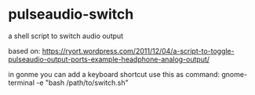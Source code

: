 # pulseaudio-switch
a shell script to switch audio output

based on: 
https://ryort.wordpress.com/2011/12/04/a-script-to-toggle-pulseaudio-output-ports-example-headphone-analog-output/

in gonme you can add a keyboard shortcut
use this as command: gnome-terminal -e "bash /path/to/switch.sh"
